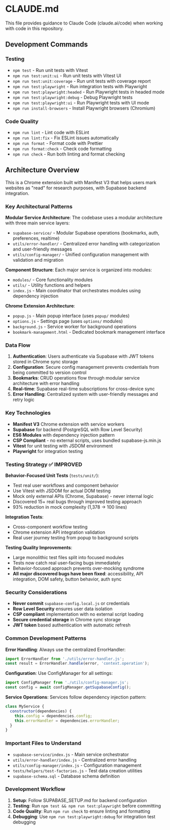 # CLAUDE.md

This file provides guidance to Claude Code (claude.ai/code) when working with code in this repository.

## Development Commands

### Testing
- `npm test` - Run unit tests with Vitest
- `npm run test:unit:ui` - Run unit tests with Vitest UI
- `npm run test:unit:coverage` - Run unit tests with coverage report
- `npm run test:playwright` - Run integration tests with Playwright
- `npm run test:playwright:headed` - Run Playwright tests in headed mode
- `npm run test:playwright:debug` - Debug Playwright tests
- `npm run test:playwright:ui` - Run Playwright tests with UI mode
- `npm run install-browsers` - Install Playwright browsers (Chromium)

### Code Quality
- `npm run lint` - Lint code with ESLint
- `npm run lint:fix` - Fix ESLint issues automatically
- `npm run format` - Format code with Prettier
- `npm run format:check` - Check code formatting
- `npm run check` - Run both linting and format checking

## Architecture Overview

This is a Chrome extension built with Manifest V3 that helps users mark websites as "read" for research purposes, with Supabase backend integration.

### Key Architectural Patterns

**Modular Service Architecture**: The codebase uses a modular architecture with three main service layers:
- `supabase-service/` - Modular Supabase operations (bookmarks, auth, preferences, realtime)
- `utils/error-handler/` - Centralized error handling with categorization and user-friendly messages
- `utils/config-manager/` - Unified configuration management with validation and migration

**Component Structure**: Each major service is organized into modules:
- `modules/` - Core functionality modules
- `utils/` - Utility functions and helpers
- `index.js` - Main coordinator that orchestrates modules using dependency injection

**Chrome Extension Architecture**:
- `popup.js` - Main popup interface (uses `popup/` modules)
- `options.js` - Settings page (uses `options/` modules)  
- `background.js` - Service worker for background operations
- `bookmark-management.html` - Dedicated bookmark management interface

### Data Flow

1. **Authentication**: Users authenticate via Supabase with JWT tokens stored in Chrome sync storage
2. **Configuration**: Secure config management prevents credentials from being committed to version control
3. **Bookmarks**: CRUD operations flow through modular service architecture with error handling
4. **Real-time**: Supabase real-time subscriptions for cross-device sync
5. **Error Handling**: Centralized system with user-friendly messages and retry logic

### Key Technologies
- **Manifest V3** Chrome extension with service workers
- **Supabase** for backend (PostgreSQL with Row Level Security)
- **ES6 Modules** with dependency injection pattern
- **CSP Compliant** - no external scripts, uses bundled supabase-js.min.js
- **Vitest** for unit testing with JSDOM environment
- **Playwright** for integration testing

### Testing Strategy ✅ IMPROVED

**Behavior-Focused Unit Tests** (`tests/unit/`):
- Test real user workflows and component behavior
- Use Vitest with JSDOM for actual DOM testing
- Mock only external APIs (Chrome, Supabase) - never internal logic
- Discovered 15+ real bugs through improved testing approach
- 93% reduction in mock complexity (1,378 → 100 lines)

**Integration Tests**:
- Cross-component workflow testing
- Chrome extension API integration validation
- Real user journey testing from popup to background scripts

**Testing Quality Improvements**:
- Large monolithic test files split into focused modules
- Tests now catch real user-facing bugs immediately
- Behavior-focused approach prevents over-mocking syndrome
- **All major discovered bugs have been fixed**: accessibility, API integration, DOM safety, button behavior, auth sync

### Security Considerations

- **Never commit** `supabase-config.local.js` or credentials
- **Row Level Security** ensures user data isolation
- **CSP compliant** implementation with no external script loading
- **Secure credential storage** in Chrome sync storage
- **JWT token** based authentication with automatic refresh

### Common Development Patterns

**Error Handling**: Always use the centralized ErrorHandler:
```javascript
import ErrorHandler from './utils/error-handler.js';
const result = ErrorHandler.handle(error, 'context.operation');
```

**Configuration**: Use ConfigManager for all settings:
```javascript
import ConfigManager from './utils/config-manager.js';
const config = await configManager.getSupabaseConfig();
```

**Service Operations**: Services follow dependency injection pattern:
```javascript
class MyService {
  constructor(dependencies) {
    this.config = dependencies.config;
    this.errorHandler = dependencies.errorHandler;
  }
}
```

### Important Files to Understand

- `supabase-service/index.js` - Main service orchestrator
- `utils/error-handler/index.js` - Centralized error handling
- `utils/config-manager/index.js` - Configuration management
- `tests/helpers/test-factories.js` - Test data creation utilities
- `supabase-schema.sql` - Database schema definition

### Development Workflow

1. **Setup**: Follow SUPABASE_SETUP.md for backend configuration
2. **Testing**: Run `npm test && npm run test:playwright` before committing
3. **Code Quality**: Run `npm run check` to ensure linting and formatting
4. **Debugging**: Use `npm run test:playwright:debug` for integration test debugging